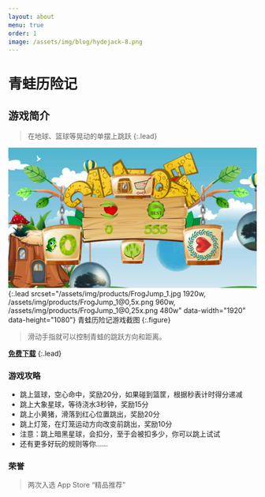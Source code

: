 ```yaml
---
layout: about
menu: true
order: 1
image: /assets/img/blog/hydejack-8.png
---
```


# 青蛙历险记
## 游戏简介

> 在地球、篮球等晃动的单摆上跳跃
{:.lead}

![Screenshot](assets/img/products/FrogJump_1.jpg){:.lead srcset="/assets/img/products/FrogJump_1.jpg 1920w, /assets/img/products/FrogJump_1@0,5x.png 960w, /assets/img/products/FrogJump_1@0,25x.png 480w" data-width="1920" data-height="1080"}
青蛙历险记游戏截图
{:.figure}

> 滑动手指就可以控制青蛙的跳跃方向和距离。

[**免费下载**][download]
{:.lead}

### 游戏攻略

> 
* 跳上篮球，空心命中，奖励20分，如果碰到篮筐，根据秒表计时得分递减
* 跳上大象星球，等待浇水3秒钟，奖励15分
* 跳上小黄猪，滑落到红心位置跳出，奖励20分
* 跳上灯笼，在灯笼运动方向改变前跳出，奖励10分
* 注意：跳上暗黑星球，会扣分，至于会被扣多少，你可以跳上试试 
* 还有更多好玩的规则等你……


### 荣誉

> 两次入选 App Store “精品推荐”

[download]: https://itunes.apple.com/cn/app/id1325928573?mt=8